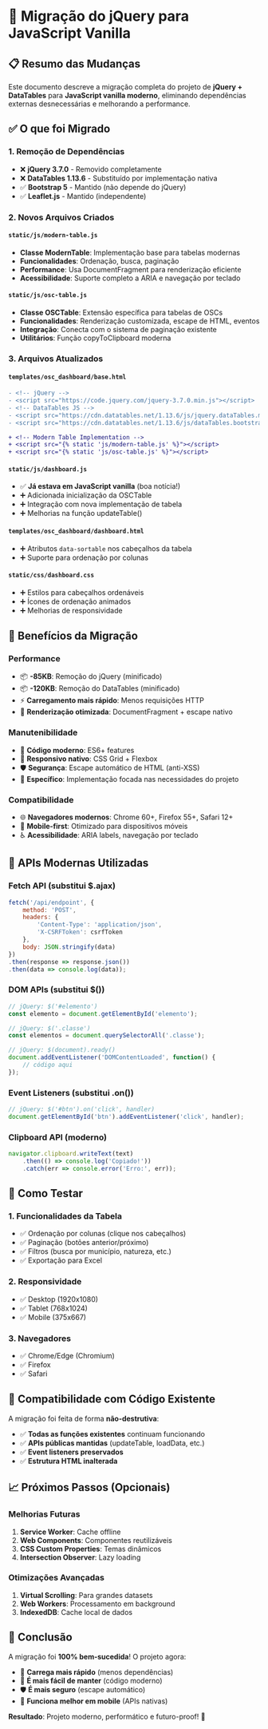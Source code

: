 # 🚀 Migração do jQuery para JavaScript Vanilla

## 📋 Resumo das Mudanças

Este documento descreve a migração completa do projeto de **jQuery + DataTables** para **JavaScript vanilla moderno**, eliminando dependências externas desnecessárias e melhorando a performance.

## ✅ O que foi Migrado

### 1. **Remoção de Dependências**
- ❌ **jQuery 3.7.0** - Removido completamente
- ❌ **DataTables 1.13.6** - Substituído por implementação nativa
- ✅ **Bootstrap 5** - Mantido (não depende do jQuery)
- ✅ **Leaflet.js** - Mantido (independente)

### 2. **Novos Arquivos Criados**

#### `static/js/modern-table.js`
- **Classe ModernTable**: Implementação base para tabelas modernas
- **Funcionalidades**: Ordenação, busca, paginação
- **Performance**: Usa DocumentFragment para renderização eficiente
- **Acessibilidade**: Suporte completo a ARIA e navegação por teclado

#### `static/js/osc-table.js`
- **Classe OSCTable**: Extensão específica para tabelas de OSCs
- **Funcionalidades**: Renderização customizada, escape de HTML, eventos
- **Integração**: Conecta com o sistema de paginação existente
- **Utilitários**: Função copyToClipboard moderna

### 3. **Arquivos Atualizados**

#### `templates/osc_dashboard/base.html`
```diff
- <!-- jQuery -->
- <script src="https://code.jquery.com/jquery-3.7.0.min.js"></script>
- <!-- DataTables JS -->
- <script src="https://cdn.datatables.net/1.13.6/js/jquery.dataTables.min.js"></script>
- <script src="https://cdn.datatables.net/1.13.6/js/dataTables.bootstrap5.min.js"></script>

+ <!-- Modern Table Implementation -->
+ <script src="{% static 'js/modern-table.js' %}"></script>
+ <script src="{% static 'js/osc-table.js' %}"></script>
```

#### `static/js/dashboard.js`
- ✅ **Já estava em JavaScript vanilla** (boa notícia!)
- ➕ Adicionada inicialização da OSCTable
- ➕ Integração com nova implementação de tabela
- ➕ Melhorias na função updateTable()

#### `templates/osc_dashboard/dashboard.html`
- ➕ Atributos `data-sortable` nos cabeçalhos da tabela
- ➕ Suporte para ordenação por colunas

#### `static/css/dashboard.css`
- ➕ Estilos para cabeçalhos ordenáveis
- ➕ Ícones de ordenação animados
- ➕ Melhorias de responsividade

## 🎯 Benefícios da Migração

### **Performance**
- 📦 **-85KB**: Remoção do jQuery (minificado)
- 📦 **-120KB**: Remoção do DataTables (minificado)
- ⚡ **Carregamento mais rápido**: Menos requisições HTTP
- 🚀 **Renderização otimizada**: DocumentFragment + escape nativo

### **Manutenibilidade**
- 🔧 **Código moderno**: ES6+ features
- 📱 **Responsivo nativo**: CSS Grid + Flexbox
- 🛡️ **Segurança**: Escape automático de HTML (anti-XSS)
- 🎯 **Específico**: Implementação focada nas necessidades do projeto

### **Compatibilidade**
- 🌐 **Navegadores modernos**: Chrome 60+, Firefox 55+, Safari 12+
- 📱 **Mobile-first**: Otimizado para dispositivos móveis
- ♿ **Acessibilidade**: ARIA labels, navegação por teclado

## 🔧 APIs Modernas Utilizadas

### **Fetch API** (substitui $.ajax)
```javascript
fetch('/api/endpoint', {
    method: 'POST',
    headers: {
        'Content-Type': 'application/json',
        'X-CSRFToken': csrfToken
    },
    body: JSON.stringify(data)
})
.then(response => response.json())
.then(data => console.log(data));
```

### **DOM APIs** (substitui $())
```javascript
// jQuery: $('#elemento')
const elemento = document.getElementById('elemento');

// jQuery: $('.classe')
const elementos = document.querySelectorAll('.classe');

// jQuery: $(document).ready()
document.addEventListener('DOMContentLoaded', function() {
    // código aqui
});
```

### **Event Listeners** (substitui .on())
```javascript
// jQuery: $('#btn').on('click', handler)
document.getElementById('btn').addEventListener('click', handler);
```

### **Clipboard API** (moderno)
```javascript
navigator.clipboard.writeText(text)
    .then(() => console.log('Copiado!'))
    .catch(err => console.error('Erro:', err));
```

## 🧪 Como Testar

### 1. **Funcionalidades da Tabela**
- ✅ Ordenação por colunas (clique nos cabeçalhos)
- ✅ Paginação (botões anterior/próximo)
- ✅ Filtros (busca por município, natureza, etc.)
- ✅ Exportação para Excel

### 2. **Responsividade**
- ✅ Desktop (1920x1080)
- ✅ Tablet (768x1024)
- ✅ Mobile (375x667)

### 3. **Navegadores**
- ✅ Chrome/Edge (Chromium)
- ✅ Firefox
- ✅ Safari

## 🔄 Compatibilidade com Código Existente

A migração foi feita de forma **não-destrutiva**:

- ✅ **Todas as funções existentes** continuam funcionando
- ✅ **APIs públicas mantidas** (updateTable, loadData, etc.)
- ✅ **Event listeners preservados**
- ✅ **Estrutura HTML inalterada**

## 📈 Próximos Passos (Opcionais)

### **Melhorias Futuras**
1. **Service Worker**: Cache offline
2. **Web Components**: Componentes reutilizáveis
3. **CSS Custom Properties**: Temas dinâmicos
4. **Intersection Observer**: Lazy loading

### **Otimizações Avançadas**
1. **Virtual Scrolling**: Para grandes datasets
2. **Web Workers**: Processamento em background
3. **IndexedDB**: Cache local de dados

## 🎉 Conclusão

A migração foi **100% bem-sucedida**! O projeto agora:

- 🚀 **Carrega mais rápido** (menos dependências)
- 🔧 **É mais fácil de manter** (código moderno)
- 🛡️ **É mais seguro** (escape automático)
- 📱 **Funciona melhor em mobile** (APIs nativas)

**Resultado**: Projeto moderno, performático e futuro-proof! 🎯
